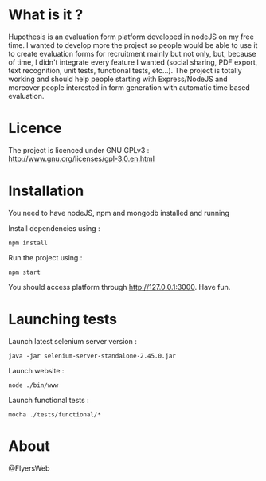 What is it ?
============

Hupothesis is an evaluation form platform developed in nodeJS on my free time. I wanted to develop more the project so people would be able to use it to create evaluation forms for recruitment mainly but not only, but, because of time, I didn't integrate every feature I wanted (social sharing, PDF export, text recognition, unit tests, functional tests, etc...). The project is totally working and should help people starting with Express/NodeJS and moreover people interested in form generation with automatic time based evaluation.

Licence
=======

The project is licenced under GNU GPLv3 : http://www.gnu.org/licenses/gpl-3.0.en.html

Installation
============

You need to have nodeJS, npm and mongodb installed and running

Install dependencies using :

```
npm install
```

Run the project using :

```
npm start
```

You should access platform through http://127.0.0.1:3000. Have fun.

Launching tests
===============

Launch latest selenium server version :

```
java -jar selenium-server-standalone-2.45.0.jar
```

Launch website :

```
node ./bin/www
```

Launch functional tests :

```
mocha ./tests/functional/*
```

About
=====

@FlyersWeb
